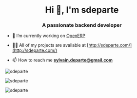 <h1 align="center">Hi 👋, I'm sdeparte</h1>
<h3 align="center">A passionate backend developer</h3>

- 🔭 I’m currently working on [OpenERP](https://github.com/sdeparte/OpenERP)

- 👨‍💻 All of my projects are available at [http://sdeparte.com/](http://sdeparte.com/)

- 📫 How to reach me **sylvain.departe@gmail.com**


<p><img align="center" src="https://github-readme-stats.vercel.app/api/top-langs?username=sdeparte&show_icons=true&locale=en&layout=compact" alt="sdeparte" /></p>

<p><img align="center" src="https://github-readme-stats.vercel.app/api?username=sdeparte&show_icons=true&locale=en" alt="sdeparte" /></p>

<p><img align="center" src="https://github-readme-streak-stats.herokuapp.com/?user=sdeparte&" alt="sdeparte" /></p>
